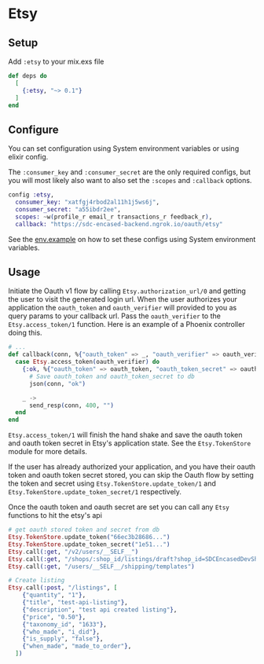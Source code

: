 # Etsy 

## Setup

Add `:etsy` to your mix.exs file

```elixir
def deps do
  [
    {:etsy, "~> 0.1"}
  ]
end
```

## Configure
You can set configuration using System environment variables 
or using elixir config.

The `:consumer_key` and `:consumer_secret` are the only required configs, but you 
will most likely also want to also set the `:scopes` and `:callback` options.

```elixir
config :etsy,
  consumer_key: "xatfgj4rbod2al11h1j5ws6j",
  consumer_secret: "a55ibdr2ee",
  scopes: ~w(profile_r email_r transactions_r feedback_r),
  callback: "https://sdc-encased-backend.ngrok.io/oauth/etsy"
```

See the [env.example](https://github.com/spencerdcarlson/etsy/blob/master/env.example) on 
how to set these configs using System environment variables.

## Usage

Initiate the Oauth v1 flow by calling
`Etsy.authorization_url/0` and getting the user to visit the generated login url.
When the user authorizes your application the `oauth_token` and `oauth_verifier` will provided to you 
as query params to your callback url. Pass the `oauth_verifier` to the `Etsy.access_token/1` function. 
Here is an example of a Phoenix controller doing this.

```elixir
# ...
def callback(conn, %{"oauth_token" => _, "oauth_verifier" => oauth_verifier}) do
  case Etsy.access_token(oauth_verifier) do
    {:ok, %{"oauth_token" => oauth_token, "oauth_token_secret" => oauth_token_secret}} ->
      # Save oauth_token and oauth_token_secret to db
      json(conn, "ok")

    _ ->
      send_resp(conn, 400, "")
  end
end
```
`Etsy.access_token/1` will finish the hand shake and save the oauth token and oauth token secret 
in Etsy's application state. See the `Etsy.TokenStore` module for more details.

If the user has already authorized your application, and you have their oauth token and oauth token secret stored,
you can skip the Oauth flow by setting the token and secret 
using `Etsy.TokenStore.update_token/1` and `Etsy.TokenStore.update_token_secret/1` respectively.

Once the oauth token and oauth secret are set you can call any `Etsy` functions to hit the etsy's api

```elixir
# get oauth stored token and secret from db
Etsy.TokenStore.update_token("66ec3b28686...")
Etsy.TokenStore.update_token_secret("1e51...")
Etsy.call(:get, "/v2/users/__SELF__")
Etsy.call(:get, "/shops/:shop_id/listings/draft?shop_id=SDCEncasedDevShop")
Etsy.call(:get, "/users/__SELF__/shipping/templates")

# Create listing
Etsy.call(:post, "/listings", [
    {"quantity", "1"},
    {"title", "test-api-listing"},
    {"description", "test api created listing"},
    {"price", "0.50"},
    {"taxonomy_id", "1633"},
    {"who_made", "i_did"},
    {"is_supply", "false"},
    {"when_made", "made_to_order"},
  ])
```

 